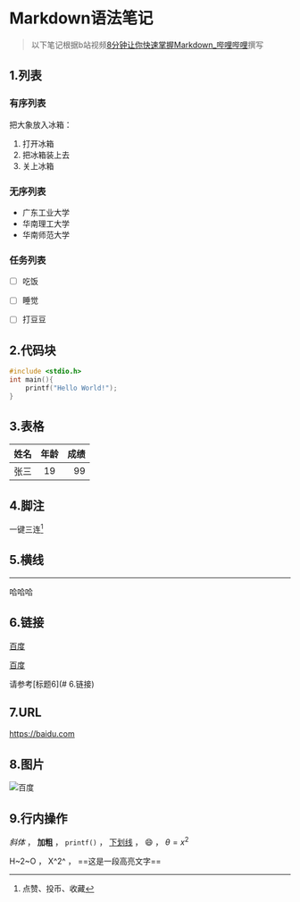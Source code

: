 # Markdown语法笔记

> 以下笔记根据b站视频[8分钟让你快速掌握Markdown_哔哩哔哩](https://www.bilibili.com/video/BV1JA411h7Gw/?spm_id_from=333.880.my_history.page.click&vd_source=39bdc72a7b8cb62a83bcd5b7f99d82d8)撰写

## 1.列表

### 有序列表

把大象放入冰箱：

1. 打开冰箱
2. 把冰箱装上去
3. 关上冰箱

### 无序列表

- 广东工业大学
- 华南理工大学
- 华南师范大学

### 任务列表

- [ ] 吃饭

- [ ] 睡觉
- [ ] 打豆豆



## 2.代码块

```C
#include <stdio.h>
int main(){
    printf("Hello World!");
}
```



## 3.表格

| 姓名 | 年龄 | 成绩 |
| :--- | :--: | ---: |
| 张三 |  19  |   99 |



## 4.脚注

一键三连[^三连]

[^三连]:点赞、投币、收藏



## 5.横线

---

哈哈哈



## 6.链接

[百度](https://baidu.com "一个搜索引擎")

[百度][id] 

[id]:https://www.baidu.com

请参考[标题6](# 6.链接)



## 7.URL

https://baidu.com



## 8.图片

![百度](https://www.baidu.com/img/PCtm_d9c8750bed0b3c7d089fa7d55720d6cf.png "百度搜索")



## 9.行内操作

*斜体* ， **加粗** ， `printf()` ， <u>下划线</u> ， :smile: ， $\theta = x^2$

H~2~O ， X^2^ ， ==这是一段高亮文字== 